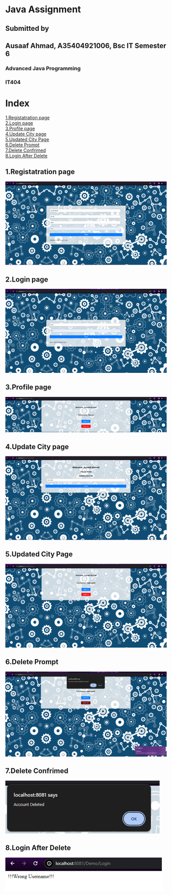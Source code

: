 # Java Assignment
## Submitted by 
## Ausaaf Ahmad, A35404921006, Bsc IT Semester 6
### Advanced Java Programming	
### IT404
# Index
[1.Registatration page](https://github.com/AusaafAhmad/Java-Assignment/new/main?filename=README.md#1registatration-page) \
[2.Login page](https://github.com/AusaafAhmad/Java-Assignment/new/main?filename=README.md#2login-page)\
[3.Profile page](https://github.com/AusaafAhmad/Java-Assignment/new/main?filename=README.md#3profile-page)\
[4.Update City page](https://github.com/AusaafAhmad/Java-Assignment/new/main?filename=README.md#4update-city-page)\
[5.Updated City Page](https://github.com/AusaafAhmad/Java-Assignment/new/main?filename=README.md#5updated-city-page)\
[6.Delete Prompt](https://github.com/AusaafAhmad/Java-Assignment/new/main?filename=README.md#6delete-prompt)\
[7.Delete Confrimed](https://github.com/AusaafAhmad/Java-Assignment/new/main?filename=README.md#7delete-confirmed)\
[8.Login After Delete](https://github.com/AusaafAhmad/Java-Assignment/new/main?filename=README.md#8login-after-delete)

## 1.Registatration page
![Image](https://github.com/AusaafAhmad/Java-Assignment/blob/main/Screenshots/imag.png)
## 2.Login page
![Image](https://github.com/AusaafAhmad/Java-Assignment/blob/main/Screenshots/image.png)
## 3.Profile page
![Image](https://github.com/AusaafAhmad/Java-Assignment/blob/main/Screenshots/image1.png)
## 4.Update City page
![Image](https://github.com/AusaafAhmad/Java-Assignment/blob/main/Screenshots/image2.png)
## 5.Updated City Page
![Image](https://github.com/AusaafAhmad/Java-Assignment/blob/main/Screenshots/image10.png)
## 6.Delete Prompt
![Image](https://github.com/AusaafAhmad/Java-Assignment/blob/main/Screenshots/image3.png)
## 7.Delete Confrimed
![Image](https://github.com/AusaafAhmad/Java-Assignment/blob/main/Screenshots/image4.png)
## 8.Login After Delete
![Image](https://github.com/AusaafAhmad/Java-Assignment/blob/main/Screenshots/image5.png)
